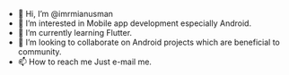 - 👋 Hi, I’m @imrmianusman
- 👀 I’m interested in Mobile app development especially Android. 
- 🌱 I’m currently learning Flutter.
- 💞️ I’m looking to collaborate on Android projects which are beneficial to community.
- 📫 How to reach me Just e-mail me.


